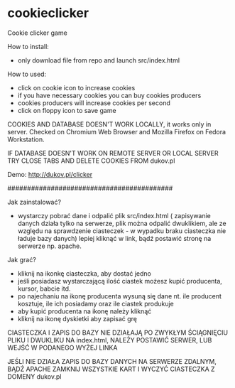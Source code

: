 # cookieclicker
Cookie clicker game

How to install:
- only download file from repo and launch src/index.html

How to used:

- click on cookie icon to increase cookies
- if you have necessary cookies you can buy cookies producers
- cookies producers will increase cookies per second
- click on floppy icon to save game

COOKIES AND DATABASE DOESN'T WORK LOCALLY, it works only in server. Checked on Chromium Web Browser and Mozilla Firefox on Fedora Workstation.

IF DATABASE DOESN'T WORK ON REMOTE SERVER OR LOCAL SERVER TRY CLOSE TABS AND DELETE COOKIES FROM dukov.pl 

Demo:
http://dukov.pl/clicker

##########################################

Jak zainstalować?
- wystarczy pobrać dane i odpalić plik src/index.html ( zapisywanie danych działa tylko na serwerze, plik można odpalić dwuklikiem, ale ze względu na sprawdzenie ciasteczek - w wypadku braku ciasteczka nie ładuje bazy danych) lepiej kliknąć w link, bądź postawić stronę na serwerze np. apache.

Jak grać?

- kliknij na ikonkę ciasteczka, aby dostać jedno
- jeśli posiadasz wystarczającą ilość ciastek możesz kupić producenta, kursor, babcie itd.
- po najechaniu na ikonę producenta wysuną się dane nt. ile producent kosztuje, ile ich posiadamy oraz ile ciastek produkuje
- aby kupić producenta na ikonę należy kliknąć
- kliknij na ikonę dyskietki aby zapisać grę

CIASTECZKA I ZAPIS DO BAZY NIE DZIAŁAJĄ PO ZWYKŁYM ŚCIĄGNIĘCIU PLIKU I DWUKLIKU NA index.html, NALEŻY POSTAWIĆ SERWER, LUB WEJŚĆ W PODANEGO WYŻEJ LINKA

JEŚLI NIE DZIAŁA ZAPIS DO BAZY DANYCH NA SERWERZE ZDALNYM, BĄDŹ APACHE ZAMKNIJ WSZYSTKIE KART I WYCZYĆ CIASTECZKA Z DOMENY dukov.pl
